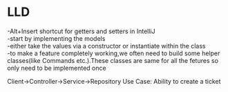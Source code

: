 # LLD


-Alt+Insert shortcut for getters and setters in IntelliJ <br>
-start by implementing the models <br>
-either take the values via a constructor or instantiate within the class <br>
-to make a feature completely working,we often need to build some helper classes(like Commands etc.).These classes are same for all the fetures so only need to be implemented once <br>

Client->Controller->Service->Repository Use Case: Ability to create a ticket<br>
